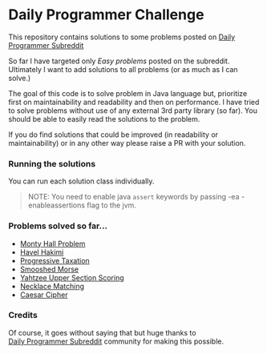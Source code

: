 # Daily Programmer Challenge

This repository contains solutions to some problems posted
on [Daily Programmer Subreddit](https://www.reddit.com/r/dailyprogrammer/)

So far I have targeted only _Easy problems_ posted on the subreddit. Ultimately I want to add solutions to all
problems (or as much as I can solve.)

The goal of this code is to solve problem in Java language but, prioritize first on maintainability and readability and
then on performance. I have tried to solve problems without use of any external 3rd party library (so far). You should
be able to easily read the solutions to the problem.

If you do find solutions that could be improved (in readability or maintainability)
or in any other way please raise a PR with your solution.

### Running the solutions

You can run each solution class individually.

> NOTE: You need to enable java `assert` keywords by passing -ea -enableassertions flag to the jvm.

### Problems solved so far...

- [Monty Hall Problem](src/it/depends/challenge/_2021/_05/_10/monty/hall/MontyHallProblem.java)
- [Havel Hakimi](src/it/depends/challenge/_2019/_05/_20/havel/hakimi/HavelHakimi.java)
- [Progressive Taxation](src/it/depends/challenge/_2019/_07/_15/taxation/ProgressiveTaxation.java)
- [Smooshed Morse](src/it/depends/challenge/_2019/_08/_05/morse/SmooshedMorse.java)
- [Yahtzee Upper Section Scoring](src/it/depends/challenge/_2019/_11/_11/yahtzee/YahtzeeScoring.java)
- [Necklace Matching](src/it/depends/challenge/_2020/_03/_09/necklace/NecklaceMatching.java)
- [Caesar Cipher](src/it/depends/challenge/_2021/_04/_26/caesar/CaesarCipher.java)

### Credits

Of course, it goes without saying that but huge thanks to  
[Daily Programmer Subreddit](https://www.reddit.com/r/dailyprogrammer/) community for making this possible.
